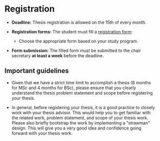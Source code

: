 # Registration

- **Deadline:** Thesis registration is allowed on the 15th of every month.

- **Registration forms:**  The student must fill a [registration form](https://www.in.tum.de/en/current-students/administrative-matters/thesis-guidelines-and-topics/): 

    - Choose the appropriate form based on your study program.

- **Form submission:** The filled form must be submitted to the chair secretary **at least a week** before the deadline. 


## Important guidelines

- Given that we have a strict time limit to accomplish a thesis (6 months for MSc and 4 months for BSc), please ensure that you clearly understand the thesis problem statement and scope before registering your thesis.


- In general, before registering your thesis, it is a good practice to closely work with your thesis advisor. This would help you to get familiar with the related work, problem statement, and scope of your thesis work. Please also briefly bootstrap the work by implementing a "strawman" design. This will give you a very good idea and confidence going forward with your thesis work. 





 

